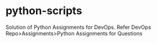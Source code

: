 # python-scripts
Solution of Python Assignments for DevOps.
Refer DevOps Repo>Assignments>Python Assignments for Questions
